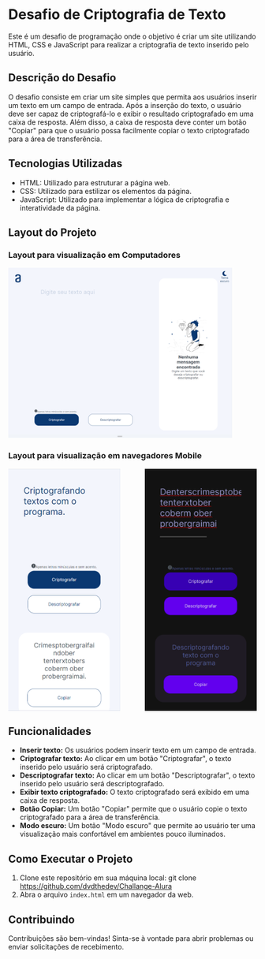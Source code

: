 # Desafio de Criptografia de Texto

Este é um desafio de programação onde o objetivo é criar um site utilizando HTML, CSS e JavaScript para realizar a criptografia de texto inserido pelo usuário.

## Descrição do Desafio

O desafio consiste em criar um site simples que permita aos usuários inserir um texto em um campo de entrada. Após a inserção do texto, o usuário deve ser capaz de criptografá-lo e exibir o resultado criptografado em uma caixa de resposta. Além disso, a caixa de resposta deve conter um botão "Copiar" para que o usuário possa facilmente copiar o texto criptografado para a área de transferência.

## Tecnologias Utilizadas

- HTML: Utilizado para estruturar a página web.
- CSS: Utilizado para estilizar os elementos da página.
- JavaScript: Utilizado para implementar a lógica de criptografia e interatividade da página.

## Layout do Projeto

### Layout para visualização em Computadores
  <img src="Assets/Layout.png" alt="Layout para visualização em navegadores de computador" width="90%">

### Layout para visualização em navegadores Mobile
<div style="display: flex; justify-content: space-between;">
  <img src="Assets/Layout%20Mobile%201.png" alt="Layout para visualização em navegadores Mobile 1" width="45%"> 
  <img src="Assets/Layout%20Mobile%202.png" alt="Layout para visualização em navegadores Mobile 2" width="45%"> 
</div>


## Funcionalidades

- **Inserir texto:** Os usuários podem inserir texto em um campo de entrada.
- **Criptografar texto:** Ao clicar em um botão "Criptografar", o texto inserido pelo usuário será criptografado.
- **Descriptografar texto:** Ao clicar em um botão "Descriptografar", o texto inserido pelo usuário será descriptografado.
- **Exibir texto criptografado:** O texto criptografado será exibido em uma caixa de resposta.
- **Botão Copiar:** Um botão "Copiar" permite que o usuário copie o texto criptografado para a área de transferência.
- **Modo escuro:** Um botão "Modo escuro" que permite ao usuário ter uma visualização mais confortável em ambientes pouco iluminados.

## Como Executar o Projeto

1. Clone este repositório em sua máquina local:
git clone https://github.com/dvdthedev/Challange-Alura
2. Abra o arquivo `index.html` em um navegador da web.


## Contribuindo

Contribuições são bem-vindas! Sinta-se à vontade para abrir problemas ou enviar solicitações de recebimento.


